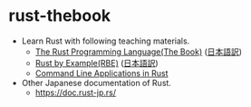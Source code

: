 # rust-thebook

- Learn Rust with following teaching materials.
    - [The Rust Programming Language(The Book)](https://doc.rust-lang.org/book/) ([日本語訳](https://doc.rust-jp.rs/book-ja/))
    - [Rust by Example(RBE)](https://doc.rust-lang.org/rust-by-example/) ([日本語訳](https://doc.rust-jp.rs/rust-by-example-ja/))
    - [Command Line Applications in Rust](https://rust-cli.github.io/book/)
- Other Japanese documentation of Rust.
    - https://doc.rust-jp.rs/
